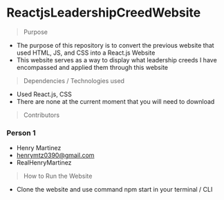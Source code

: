 # ReactjsLeadershipCreedWebsite

> Purpose
- The purpose of this repository is to convert the previous website that used HTML, JS, and CSS into a React.js Website
- This website serves as a way to display what leadership creeds I have encompassed and applied them through this website


> Dependencies / Technologies used
- Used React.js, CSS
- There are none at the current moment that you will need to download



> Contributors

### Person 1
- Henry Martinez 
- henrymtz0390@gmail.com
- RealHenryMartinez

> How to Run the Website
- Clone the website and use command npm start in your terminal / CLI

